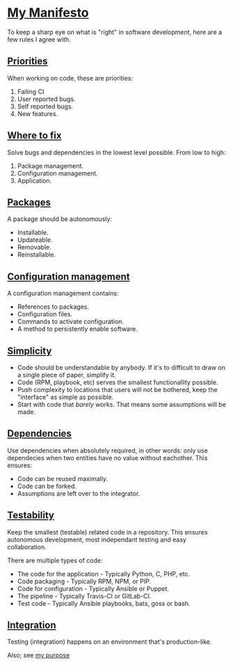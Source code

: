 # [My Manifesto](#my-manifesto)

To keep a sharp eye on what is "right" in software development, here are a few rules I agree with.

## [Priorities](#priorities)
When working on code, these are priorities:
1. Failing CI
2. User reported bugs.
3. Self reported bugs.
4. New features.

## [Where to fix](#where-to-fix)
Solve bugs and dependencies in the lowest level possible. From low to high:
1. Package management.
2. Configuration management.
3. Application.

## [Packages](#packages)
A package should be autonomously:
- Installable.
- Updateable.
- Removable.
- Reinstallable.

## [Configuration management](#configuration-management)
A configuration management contains:
- References to packages.
- Configuration files.
- Commands to activate configuration.
- A method to persistently enable software.

## [Simplicity](#simplicity)
- Code should be understandable by anybody. If it's to difficult to draw on a single piece of paper, simplify it.
- Code (RPM, playbook, etc) serves the smallest functionallity possible.
- Push complexity to locations that users will not be bothered, keep the "interface" as simple as possible.
- Start with code that *barely* works. That means some assumptions will be made.

## [Dependencies](#dependencies)
Use dependencies when absolutely required, in other words: only use dependecies when two entities have no value without eachother. This ensures:
- Code can be reused maximally.
- Code can be forked.
- Assumptions are left over to the integrator.
 
## [Testability](#testability)
Keep the smallest (testable) related code in a repository. This ensures autonomous development, most independant testing and easy collaboration.
 
There are multiple types of code:
- The code for the application - Typically Python, C, PHP, etc.
- Code packaging - Typically RPM, NPM, or PIP.
- Code for configuration - Typically Ansible or Puppet.
- The pipeline - Typically Travis-CI or GitLab-CI.
- Test code - Typically Ansible playbooks, bats, goss or bash.

## [Integration](#integration)
Testing (integration) happens on an environment that's production-like.

Also; see [my purpose](https://github.com/robertdebock/purpose)
